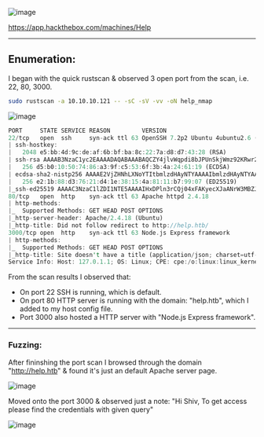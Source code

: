 ![image](https://github.com/F41zK4r1m/HackTheBox/assets/87700008/addb842d-c4bf-4aed-b681-0ffc74ab64f0)

https://app.hackthebox.com/machines/Help

-----------------------------------------------------------------------------------------------------------------------------------------------------------------------

## Enumeration:

I began with the quick rustscan & observed 3 open port from the scan, i.e. 22, 80, 3000.

```bash
sudo rustscan -a 10.10.10.121 -- -sC -sV -vv -oN help_nmap
```
![image](https://github.com/F41zK4r1m/HackTheBox/assets/87700008/63f363fd-7d91-4d9d-bbc9-8fed5c1e10a1)

```Rust
PORT     STATE SERVICE REASON         VERSION
22/tcp   open  ssh     syn-ack ttl 63 OpenSSH 7.2p2 Ubuntu 4ubuntu2.6 (Ubuntu Linux; protocol 2.0)
| ssh-hostkey: 
|   2048 e5:bb:4d:9c:de:af:6b:bf:ba:8c:22:7a:d8:d7:43:28 (RSA)
| ssh-rsa AAAAB3NzaC1yc2EAAAADAQABAAABAQCZY4jlvWqpdi8bJPUnSkjWmz92KRwr2G6xCttorHM8Rq2eCEAe1ALqpgU44L3potYUZvaJuEIsBVUSPlsKv+ds8nS7Mva9e9ztlad/fzBlyBpkiYxty+peoIzn4lUNSadPLtYH6khzN2PwEJYtM/b6BLlAAY5mDsSF0Cz3wsPbnu87fNdd7WO0PKsqRtHpokjkJ22uYJoDSAM06D7uBuegMK/sWTVtrsDakb1Tb6H8+D0y6ZQoE7XyHSqD0OABV3ON39GzLBOnob4Gq8aegKBMa3hT/Xx9Iac6t5neiIABnG4UP03gm207oGIFHvlElGUR809Q9qCJ0nZsup4bNqa/
|   256 d5:b0:10:50:74:86:a3:9f:c5:53:6f:3b:4a:24:61:19 (ECDSA)
| ecdsa-sha2-nistp256 AAAAE2VjZHNhLXNoYTItbmlzdHAyNTYAAAAIbmlzdHAyNTYAAABBBHINVMyTivG0LmhaVZxiIESQuWxvN2jt87kYiuPY2jyaPBD4DEt8e/1kN/4GMWj1b3FE7e8nxCL4PF/lR9XjEis=
|   256 e2:1b:88:d3:76:21:d4:1e:38:15:4a:81:11:b7:99:07 (ED25519)
|_ssh-ed25519 AAAAC3NzaC1lZDI1NTE5AAAAIHxDPln3rCQj04xFAKyecXJaANrW3MBZJmbhtL4SuDYX
80/tcp   open  http    syn-ack ttl 63 Apache httpd 2.4.18
| http-methods: 
|_  Supported Methods: GET HEAD POST OPTIONS
|_http-server-header: Apache/2.4.18 (Ubuntu)
|_http-title: Did not follow redirect to http://help.htb/
3000/tcp open  http    syn-ack ttl 63 Node.js Express framework
| http-methods: 
|_  Supported Methods: GET HEAD POST OPTIONS
|_http-title: Site doesn't have a title (application/json; charset=utf-8).
Service Info: Host: 127.0.1.1; OS: Linux; CPE: cpe:/o:linux:linux_kernel
```

From the scan results I observed that:

- On port 22 SSH is running, which is default.
- On port 80 HTTP server is running with the domain: "help.htb", which I added to my host config file.
- Port 3000 also hosted a HTTP server with "Node.js Express framework".

-----------------------------------------------------------------------------------------------------------------------------------------------------------------------

### Fuzzing:

After fininshing the port scan I browsed through the domain "http://help.htb" & found it's just an default Apache server page.

![image](https://github.com/F41zK4r1m/HackTheBox/assets/87700008/f0c31e9e-9df0-4219-91de-36cb918a90d9)

Moved onto the port 3000 & observed just a note: "Hi Shiv, To get access please find the credentials with given query"

![image](https://github.com/F41zK4r1m/HackTheBox/assets/87700008/828494b0-b3e3-4fa2-946c-791597e9d63f)
